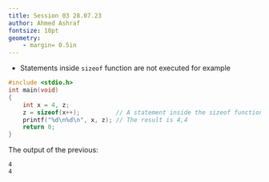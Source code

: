 ```yaml
---
title: Session 03 28.07.23
author: Ahmed Ashraf
fontsize: 10pt
geometry: 
    - margin= 0.5in
---
```


- Statements inside `sizeof` function are not executed for example

```c
#include <stdio.h>
int main(void)
{
    int x = 4, z;
    z = sizeof(x++);          // A statement inside the sizeof function doesn't execute
    printf("%d\n%d\n", x, z); // The result is 4,4
    return 0;
}
```

The output of the previous:
```
4
4
```

